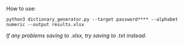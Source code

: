 How to use:

```python3 dictionary_generator.py --target password**** --alphabet numeric --output results.xlsx```

*If any problems saving to .xlsx, try saving to .txt instead.*
